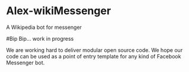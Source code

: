 # Alex-wikiMessenger
A Wikipedia bot for messenger

#Bip Bip... work in progress

We are working hard to deliver modular open source code. We hope our code can be used as a point of entry template for any kind of Facebook Messenger bot.


